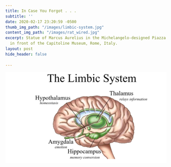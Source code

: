 ```yaml
---
title: In Case You Forgot . . .
subtitle: ''
date: 2020-02-17 23:20:59 -0500
thumb_img_path: "/images/limbic-system.jpg"
content_img_path: "/images/rat_wired.jpg"
excerpt: Statue of Marcus Aurelius in the Michelangelo-designed Piazza del Campidoglio
  in front of the Capitoline Museum, Rome, Italy.
layout: post
hide_header: false

---
```

![](/images/limbic-system.jpg)